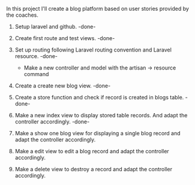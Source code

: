 
In this project I'll create a blog platform based on user stories provided by the coaches.

1. Setup laravel and github. -done-

2. Create first route and test views. -done-

3. Set up routing following Laravel routing convention and Laravel resource. -done-
    - Make a new controller and model with the artisan -> resource command

4. Create a create new blog view. -done-

5. Create a store function and check if record is created in blogs table. -done-

6. Make a new index view to display stored table records. And adapt the controller accordingly. -done-

7. Make a show one blog view for displaying a single blog record and adapt the controller accordingly.

8. Make a edit view to edit a blog record and adapt the controller accordingly.

9. Make a delete view to destroy a record and adapt the controller accordingly.